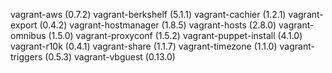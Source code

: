 vagrant-aws (0.7.2)
vagrant-berkshelf (5.1.1)
vagrant-cachier (1.2.1)
vagrant-export (0.4.2)
vagrant-hostmanager (1.8.5)
vagrant-hosts (2.8.0)
vagrant-omnibus (1.5.0)
vagrant-proxyconf (1.5.2)
vagrant-puppet-install (4.1.0)
vagrant-r10k (0.4.1)
vagrant-share (1.1.7)
vagrant-timezone (1.1.0)
vagrant-triggers (0.5.3)
vagrant-vbguest (0.13.0)
